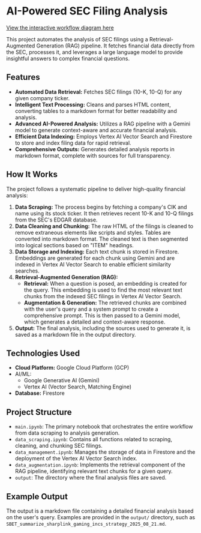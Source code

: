 # AI-Powered SEC Filing Analysis
[View the interactive workflow diagram here](https://honcyeung.github.io/AI-Powered-SEC-Filing-Analysis/)

This project automates the analysis of SEC filings using a Retrieval-Augmented Generation (RAG) pipeline. It fetches financial data directly from the SEC, processes it, and leverages a large language model to provide insightful answers to complex financial questions.

## Features
- **Automated Data Retrieval:** Fetches SEC filings (10-K, 10-Q) for any given company ticker.
- **Intelligent Text Processing:** Cleans and parses HTML content, converting tables to a markdown format for better readability and analysis.
- **Advanced AI-Powered Analysis:** Utilizes a RAG pipeline with a Gemini model to generate context-aware and accurate financial analysis.
- **Efficient Data Indexing:** Employs Vertex AI Vector Search and Firestore to store and index filing data for rapid retrieval.
- **Comprehensive Outputs:** Generates detailed analysis reports in markdown format, complete with sources for full transparency.

## How It Works
The project follows a systematic pipeline to deliver high-quality financial analysis:

1. **Data Scraping:** The process begins by fetching a company's CIK and name using its stock ticker. It then retrieves recent 10-K and 10-Q filings from the SEC's EDGAR database.
2. **Data Cleaning and Chunking:** The raw HTML of the filings is cleaned to remove extraneous elements like scripts and styles. Tables are converted into markdown format. The cleaned text is then segmented into logical sections based on "ITEM" headings.
3. **Data Storage and Indexing:** Each text chunk is stored in Firestore. Embeddings are generated for each chunk using Gemini and are indexed in Vertex AI Vector Search to enable efficient similarity searches.
4. **Retrieval-Augmented Generation (RAG):**
   - **Retrieval:** When a question is posed, an embedding is created for the query. This embedding is used to find the most relevant text chunks from the indexed SEC filings in Vertex AI Vector Search.
   - **Augmentation & Generation:** The retrieved chunks are combined with the user's query and a system prompt to create a comprehensive prompt. This is then passed to a Gemini model, which generates a detailed and context-aware response.
5. **Output:** The final analysis, including the sources used to generate it, is saved as a markdown file in the output directory.

## Technologies Used
- **Cloud Platform:** Google Cloud Platform (GCP)
- AI/ML:
  - Google Generative AI (Gemini)
  - Vertex AI (Vector Search, Matching Engine)
- **Database:** Firestore

## Project Structure
- `main.ipynb`: The primary notebook that orchestrates the entire workflow from data scraping to analysis generation.
- `data_scraping.ipynb`: Contains all functions related to scraping, cleaning, and chunking SEC filings.
- `data_management.ipynb`: Manages the storage of data in Firestore and the deployment of the Vertex AI Vector Search index.
- `data_augmentation.ipynb`: Implements the retrieval component of the RAG pipeline, identifying relevant text chunks for a given query.
- `output`: The directory where the final analysis files are saved.

## Example Output
The output is a markdown file containing a detailed financial analysis based on the user's query. Examples are provided in the `output/` directory, such as `SBET_summarize_sharplink_gaming_incs_strategy_2025_08_21.md`.

